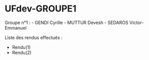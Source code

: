# UFdev-GROUPE1
Groupe n°1 : - GENDI Cyrille 
	     - MUTTUR Devesh
	     - SEDAROS Victor-Emmanuel

Liste des rendus effectués :

- Rendu(1)
- Rendu(2)

